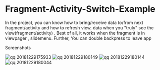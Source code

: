 # Fragment-Activity-Switch-Example
In the project, you can know how to bring/receive data to/from next fragment/activity and how to refresh view, data when you "truly" see the view(fragment/activity) . Best of all, it works when the fragment is in viewpager , slidemenu. Further, You can double backpress to leave app


Screenshots

![qq 20181229175933](https://user-images.githubusercontent.com/2405688/50536860-f7fa8800-0b93-11e9-8dde-70e44d5d450e.png)
![qq 20181229180149](https://user-images.githubusercontent.com/2405688/50536908-a7cff580-0b94-11e9-8cd8-bd106e19cc69.png)
![qq 20181229180144](https://user-images.githubusercontent.com/2405688/50536858-f6c95b00-0b93-11e9-92c6-7f6b0bb6fdab.png)
![qq 20181229180044](https://user-images.githubusercontent.com/2405688/50536859-f761f180-0b93-11e9-93dd-81fd4e969d16.png)
